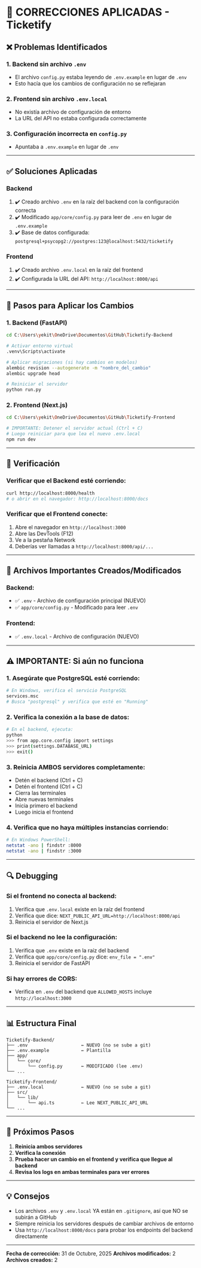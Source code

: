 # 🔧 CORRECCIONES APLICADAS - Ticketify

## ❌ Problemas Identificados

### 1. Backend sin archivo `.env`
- El archivo `config.py` estaba leyendo de `.env.example` en lugar de `.env`
- Esto hacía que los cambios de configuración no se reflejaran

### 2. Frontend sin archivo `.env.local`
- No existía archivo de configuración de entorno
- La URL del API no estaba configurada correctamente

### 3. Configuración incorrecta en `config.py`
- Apuntaba a `.env.example` en lugar de `.env`

---

## ✅ Soluciones Aplicadas

### Backend
1. ✔️ Creado archivo `.env` en la raíz del backend con la configuración correcta
2. ✔️ Modificado `app/core/config.py` para leer de `.env` en lugar de `.env.example`
3. ✔️ Base de datos configurada: `postgresql+psycopg2://postgres:123@localhost:5432/ticketify`

### Frontend
1. ✔️ Creado archivo `.env.local` en la raíz del frontend
2. ✔️ Configurada la URL del API: `http://localhost:8000/api`

---

## 🚀 Pasos para Aplicar los Cambios

### 1. Backend (FastAPI)

```bash
cd C:\Users\yekit\OneDrive\Documentos\GitHub\Ticketify-Backend

# Activar entorno virtual
.venv\Scripts\activate

# Aplicar migraciones (si hay cambios en modelos)
alembic revision --autogenerate -m "nombre_del_cambio"
alembic upgrade head

# Reiniciar el servidor
python run.py
```

### 2. Frontend (Next.js)

```bash
cd C:\Users\yekit\OneDrive\Documentos\GitHub\Ticketify-Frontend

# IMPORTANTE: Detener el servidor actual (Ctrl + C)
# Luego reiniciar para que lea el nuevo .env.local
npm run dev
```

---

## 📝 Verificación

### Verificar que el Backend esté corriendo:
```bash
curl http://localhost:8000/health
# o abrir en el navegador: http://localhost:8000/docs
```

### Verificar que el Frontend conecte:
1. Abre el navegador en `http://localhost:3000`
2. Abre las DevTools (F12)
3. Ve a la pestaña Network
4. Deberías ver llamadas a `http://localhost:8000/api/...`

---

## 🔑 Archivos Importantes Creados/Modificados

### Backend:
- ✅ `.env` - Archivo de configuración principal (NUEVO)
- ✅ `app/core/config.py` - Modificado para leer `.env`

### Frontend:
- ✅ `.env.local` - Archivo de configuración (NUEVO)

---

## ⚠️ IMPORTANTE: Si aún no funciona

### 1. Asegúrate que PostgreSQL esté corriendo:
```bash
# En Windows, verifica el servicio PostgreSQL
services.msc
# Busca "postgresql" y verifica que esté en "Running"
```

### 2. Verifica la conexión a la base de datos:
```bash
# En el backend, ejecuta:
python
>>> from app.core.config import settings
>>> print(settings.DATABASE_URL)
>>> exit()
```

### 3. Reinicia AMBOS servidores completamente:
- Detén el backend (Ctrl + C)
- Detén el frontend (Ctrl + C)
- Cierra las terminales
- Abre nuevas terminales
- Inicia primero el backend
- Luego inicia el frontend

### 4. Verifica que no haya múltiples instancias corriendo:
```bash
# En Windows PowerShell:
netstat -ano | findstr :8000
netstat -ano | findstr :3000
```

---

## 🔍 Debugging

### Si el frontend no conecta al backend:
1. Verifica que `.env.local` existe en la raíz del frontend
2. Verifica que dice: `NEXT_PUBLIC_API_URL=http://localhost:8000/api`
3. Reinicia el servidor de Next.js

### Si el backend no lee la configuración:
1. Verifica que `.env` existe en la raíz del backend
2. Verifica que `app/core/config.py` dice: `env_file = ".env"`
3. Reinicia el servidor de FastAPI

### Si hay errores de CORS:
- Verifica en `.env` del backend que `ALLOWED_HOSTS` incluye `http://localhost:3000`

---

## 📊 Estructura Final

```
Ticketify-Backend/
├── .env                    ← NUEVO (no se sube a git)
├── .env.example            ← Plantilla
├── app/
│   └── core/
│       └── config.py       ← MODIFICADO (lee .env)
└── ...

Ticketify-Frontend/
├── .env.local              ← NUEVO (no se sube a git)
├── src/
│   └── lib/
│       └── api.ts          ← Lee NEXT_PUBLIC_API_URL
└── ...
```

---

## 🎯 Próximos Pasos

1. **Reinicia ambos servidores**
2. **Verifica la conexión**
3. **Prueba hacer un cambio en el frontend y verifica que llegue al backend**
4. **Revisa los logs en ambas terminales para ver errores**

---

## 💡 Consejos

- Los archivos `.env` y `.env.local` YA están en `.gitignore`, así que NO se subirán a GitHub
- Siempre reinicia los servidores después de cambiar archivos de entorno
- Usa `http://localhost:8000/docs` para probar los endpoints del backend directamente

---

**Fecha de corrección:** 31 de Octubre, 2025
**Archivos modificados:** 2
**Archivos creados:** 2
